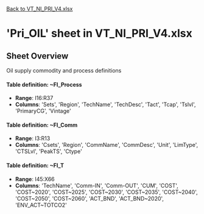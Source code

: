 [Back to VT_NI_PRI_V4.xlsx](README.md)

# 'Pri_OIL' sheet in VT_NI_PRI_V4.xlsx

## Sheet Overview

Oil supply commodity and process definitions

#### Table definition: ~FI_Process
- **Range**: I16:R37
- **Columns**: 'Sets', 'Region', 'TechName', 'TechDesc', 'Tact', 'Tcap', 'Tslvl', 'PrimaryCG', 'Vintage'

#### Table definition: ~FI_Comm
- **Range**: I3:R13
- **Columns**: 'Csets', 'Region', 'CommName', 'CommDesc', 'Unit', 'LimType', 'CTSLvl', 'PeakTS', 'Ctype'

#### Table definition: ~FI_T
- **Range**: I45:X66
- **Columns**: 'TechName', 'Comm-IN', 'Comm-OUT', 'CUM', 'COST', 'COST\~2020', 'COST\~2025', 'COST\~2030', 'COST\~2035', 'COST\~2040', 'COST\~2050', 'COST\~2060', 'ACT_BND', 'ACT_BND\~2020', 'ENV_ACT\~TOTCO2'

